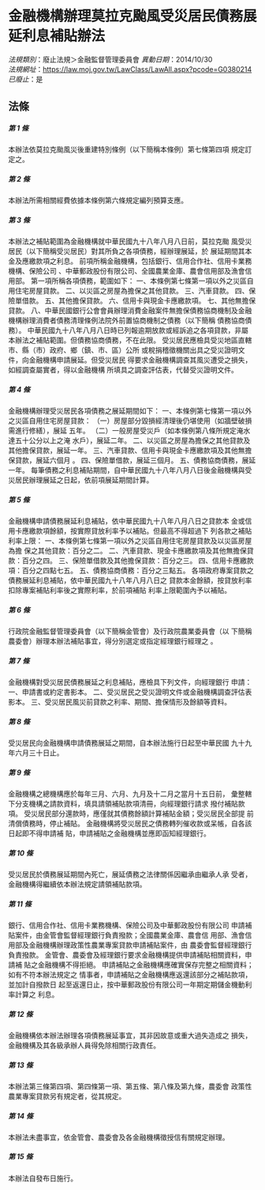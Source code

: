 # 金融機構辦理莫拉克颱風受災居民債務展延利息補貼辦法

*法規類別*：廢止法規＞金融監督管理委員會
*異動日期*：2014/10/30  
*法規網址*：https://law.moj.gov.tw/LawClass/LawAll.aspx?pcode=G0380214
*已廢止*：是


## 法條
##### 第 1 條
本辦法依莫拉克颱風災後重建特別條例（以下簡稱本條例）第七條第四項
規定訂定之。

##### 第 2 條
本辦法所需相關經費依據本條例第六條規定編列預算支應。

##### 第 3 條
本辦法之補貼範圍為金融機構就中華民國九十八年八月八日前，莫拉克颱
風受災居民（以下簡稱受災居民）對其所負之各項債務，經辦理展延，於
展延期間其本金及應繳款項之利息。
前項所稱金融機構，包括銀行、信用合作社、信用卡業務機構、保險公司
、中華郵政股份有限公司、全國農業金庫、農會信用部及漁會信用部。
第一項所稱各項債務，範圍如下：
一、本條例第七條第一項以外之災區自用住宅房屋貸款。
二、以災區之房屋為擔保之其他貸款。
三、汽車貸款。
四、保險單借款。
五、其他擔保貸款。
六、信用卡與現金卡應繳款項。
七、其他無擔保貸款。
八、中華民國銀行公會會員辦理消費金融案件無擔保債務協商機制及金融
    機構辦理消費者債務清理條例法院外前置協商機制之債務（以下簡稱
    債務協商債務）。
中華民國九十八年八月八日時已列報逾期放款或經訴追之各項貸款，非屬
本辦法之補貼範圍。但債務協商債務，不在此限。
受災居民應檢具受災地區直轄市、縣（市）政府、鄉（鎮、市、區）公所
或稅捐稽徵機關出具之受災證明文件，向金融機構申請展延。但受災居民
得要求金融機構調查其風災遭受之損失，如經調查屬實者，得以金融機構
所填具之調查評估表，代替受災證明文件。

##### 第 4 條
金融機構辦理受災居民各項債務之展延期間如下：
一、本條例第七條第一項以外之災區自用住宅房屋貸款：
（一）房屋部分毀損經清理後仍堪使用（如牆壁破損需進行修繕），展延
      五年。
（二）一般房屋受災戶（如本條例第八條所規定淹水達五十公分以上之淹
      水戶），展延二年。
二、以災區之房屋為擔保之其他貸款及其他擔保貸款，展延一年。
三、汽車貸款、信用卡與現金卡應繳款項及其他無擔保貸款，展延六個月
    。
四、保險單借款，展延三個月。
五、債務協商債務，展延一年。
每筆債務之利息補貼期間，自中華民國九十八年八月八日後金融機構與受
災居民辦理展延之日起，依前項展延期間計算。

##### 第 5 條
金融機構申請債務展延利息補貼，依中華民國九十八年八月八日之貸款本
金或信用卡應繳款項餘額，按實際貸放利率予以補貼。但最高不得超過下
列各款之補貼利率上限：
一、本條例第七條第一項以外之災區自用住宅房屋貸款及以災區房屋為擔
    保之其他貸款：百分之二。
二、汽車貸款、現金卡應繳款項及其他無擔保貸款：百分之四。
三、保險單借款及其他擔保貸款：百分之三。
四、信用卡應繳款項：百分之四點七五。
五、債務協商債務：百分之三點五。
各項政府專案貸款之債務展延利息補貼，依中華民國九十八年八月八日之
貸款本金餘額，按貸放利率扣除專案補貼利率後之實際利率，於前項補貼
利率上限範圍內予以補貼。

##### 第 6 條
行政院金融監督管理委員會（以下簡稱金管會）及行政院農業委員會（以
下簡稱農委會）辦理本辦法補貼事宜，得分別選定或指定經理銀行經理之
。

##### 第 7 條
金融機構對受災居民債務展延之利息補貼，應檢具下列文件，向經理銀行
申請：
一、申請書或約定書影本。
二、受災居民之受災證明文件或金融機構調查評估表影本。
三、受災居民風災前貸款之利率、期間、擔保情形及餘額等資料。

##### 第 8 條
受災居民向金融機構申請債務展延之期間，自本辦法施行日起至中華民國
九十九年六月三十日止。

##### 第 9 條
金融機構之總機構應於每年三月、六月、九月及十二月之當月十五日前，
彙整轄下分支機構之請款資料，填具請領補貼款項清冊，向經理銀行請求
撥付補貼款項。
受災居民部分還款時，應僅就其債務餘額計算補貼金額；受災居民全部提
前清償債務時，停止補貼。
金融機構將受災居民之債務轉列催收款或呆帳，自各該日起即不得申請補
貼，申請補貼之金融機構並應即函知經理銀行。

##### 第 10 條
受災居民於債務展延期間內死亡，展延債務之法律關係因繼承由繼承人承
受者，金融機構得繼續依本辦法規定請領補貼款項。

##### 第 11 條
銀行、信用合作社、信用卡業務機構、保險公司及中華郵政股份有限公司
申請補貼案件，由金管會監督經理銀行負責撥款；全國農業金庫、農會信
用部、漁會信用部及金融機構辦理政策性農業專案貸款申請補貼案件，由
農委會監督經理銀行負責撥款。
金管會、農委會及經理銀行要求金融機構提供申請補貼相關資料，申請補
貼之金融機構不得拒絕。
申請補貼之金融機構應確實保存完整之相關資料；如有不符本辦法規定之
情事者，申請補貼之金融機構應返還該部分之補貼款項，並加計自撥款日
起至返還日止，按中華郵政股份有限公司一年期定期儲金機動利率計算之
利息。

##### 第 12 條
金融機構依本辦法辦理各項債務展延事宜，其非因故意或重大過失造成之
損失，金融機構及其各級承辦人員得免除相關行政責任。

##### 第 13 條
本辦法第三條第四項、第四條第一項、第五條、第八條及第九條，農委會
政策性農業專案貸款另有規定者，從其規定。

##### 第 14 條
本辦法未盡事宜，依金管會、農委會及各金融機構徵授信有關規定辦理。

##### 第 15 條
本辦法自發布日施行。


